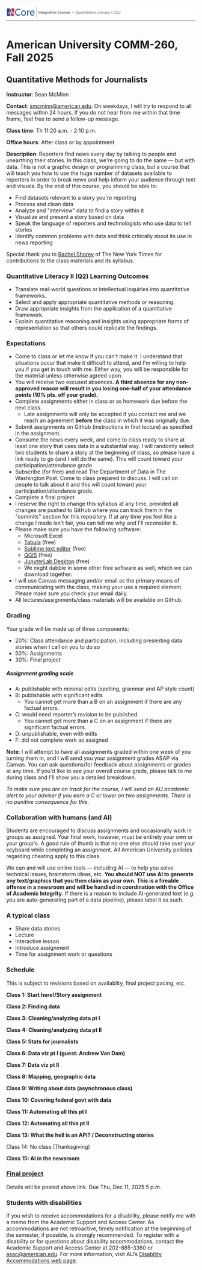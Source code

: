 ![syllabusbanner](SyllabusBannerQ2.png)

# American University COMM-260, Fall 2025
## Quantitative Methods for Journalists

**Instructor**: Sean McMinn

**Contact**: smcminn@american.edu. On weekdays, I will try to respond to all messages within 24 hours. If you do not hear from me within that time frame, feel free to send a follow-up message.

**Class time**: Th 11:20 a.m. - 2:10 p.m.

**Office hours**: After class or by appointment

**Description**: Reporters find news every day by talking to people and unearthing their stories. In this class, we're going to do the same — but with data. This is not a graphic design or programming class, but a course that will teach you how to use the huge number of datasets available to reporters in order to break news and help inform your audience through text and visuals. By the end of this course, you should be able to:

* Find datasets relevant to a story you're reporting
* Process and clean data
* Analyze and "interview" data to find a story within it
* Visualize and present a story based on data
* Speak the language of reporters and technologists who use data to tell stories
* Identify common problems with data and think critically about its use in news reporting

Special thank you to [Rachel Shorey](https://github.com/rshorey/digitalframeworks-spring18) of The New York Times for contributions to the class materials and its syllabus.

### Quantitative Literacy II (Q2) Learning Outcomes

* Translate real-world questions or intellectual inquiries into quantitative frameworks.
* Select and apply appropriate quantitative methods or reasoning.
* Draw appropriate insights from the application of a quantitative framework.
* Explain quantitative reasoning and insights using appropriate forms of representation so that others could replicate the findings.

### Expectations

* Come to class or let me know if you can't make it. I understand that situations occur that make it difficult to attend, and I'm willing to help you if you get in touch with me. Either way, you will be responsible for the material unless otherwise agreed upon.
* You will receive two excused absences. **A third absence for any non-approved reason will result in you losing one-half of your attendance points (10% pts. off your grade).** 
* Complete assignments either in class or as homework due before the next class. 
   * Late assignments will only be accepted if you contact me and we reach an agreement **before** the class in which it was originally due. 
* Submit assignments on Github (instructions in first lecture) as specified in the assignment.
* Consume the news every week, and come to class ready to share at least one story that uses data in a substantial way. I will randomly select two students to share a story at the beginning of class, so please have a link ready to go (and I will do the same). This will count toward your participation/attendance grade.
* Subscribe (for free) and read The Department of Data in The Washington Post. Come to class prepared to discuss. I will call on people to talk about it and this will count toward your participation/attendance grade.
* Complete a final project
* I reserve the right to change this syllabus at any time, provided all changes are pushed to GitHub where you can track them in the "commits" section for this repository. If at any time you feel like a change I made isn't fair, you can tell me why and I'll reconsider it.
* Please make sure you have the following software:  
	* Microsoft Excel 
	* [Tabula](https://tabula.technology/) (free)
	* [Sublime text editor](https://www.sublimetext.com/download) (free)
	* [QGIS](https://qgis.org/download/) (free)
	* [JupyterLab Desktop](https://github.com/jupyterlab/jupyterlab-desktop) (free)
	* We might dabble in some other free software as well, which we can download together. 
* I will use Canvas messaging and/or email as the primary means of communicating with the class, making your use a required element. Please make sure you check your email daily.
* All lectures/assignments/class materials will be available on Github.


### Grading

Your grade will be made up of three components:

* 20%: Class attendance and participation, including presenting data stories when I call on you to do so
* 50%: Assignments
* 30%: Final project

##### Assignment grading scale

* A: publishable with minimal edits (spelling, grammar and AP style count)
* B: publishable with significant edits
	* You cannot get more than a B on an assignment if there are any factual errors.
* C: would need reporter’s revision to be published
	* You cannot get more than a C on an assignment if there are significant factual errors.
* D: unpublishable, even with edits 
* F: did not complete work as assigned

**Note**: I will attempt to have all assignments graded within one week of you turning them in, and I will send you your assignment grades ASAP via Canvas. You can ask questions/for feedback about assignments or grades at any time. If you'd like to see your overall course grade, please talk to me during class and I'll show you a detailed breakdown.

*To make sure you are on track for the course, I will send an AU academic alert to your adviser if you earn a C or lower on two assignments. There is no punitive consequence for this.*

### Collaboration with humans (and AI)

Students are encouraged to discuss assignments and occasionally work in groups as assigned. Your final work, however, must be entirely your own or your group's. A good rule of thumb is that no one else should take over your keyboard while completing an assignment. All American University policies regarding cheating apply to this class.

We can and will use online tools — including AI — to help you solve technical issues, brainstorm ideas, etc. **You should NOT use AI to generate any text/graphics that you then claim as your own. This is a fireable offense in a newsroom and will be handled in coordination with the Office of Academic Integrity.** If there is a reason to include AI-generated text (e.g. you are auto-generating part of a data pipeline), please label it as such. 

### A typical class

* Share data stories
* Lecture
* Interactive lesson
* Introduce assignment
* Time for assignment work or questions

### Schedule

This is subject to revisions based on availablity, final project pacing, etc.

**Class 1: Start here!/Story assignment**

**Class 2: Finding data**

**Class 3: Cleaning/analyzing data pt I**

**Class 4: Cleaning/analyzing data pt II**

**Class 5: Stats for journalists**

**Class 6: Data viz pt I (guest: Andrew Van Dam)**

**Class 7: Data viz pt II**

**Class 8: Mapping, geographic data**

**Class 9: Writing about data (asynchronous class)**

**Class 10: Covering federal govt with data**

**Class 11: Automating all this pt I**

**Class 12: Automating all this pt II**

**Class 13: What the hell is an API? / Deconstructing stories**

Class 14: No class (Thanksgiving)

**Class 15: AI in the newsroom**

### [Final project](finalproject.md)

Details will be posted above link. Due Thu, Dec 11, 2025 5 p.m.

### Students with disabilities

If you wish to receive accommodations for a disability, please notify me with a memo from the Academic Support and Access Center. As accommodations are not retroactive, timely notification at the beginning of the semester, if possible, is strongly recommended. To register with a disability or for questions about disability accommodations, contact the Academic Support and Access Center at 202-885-3360 or asac@american.edu. For more information, visit AU’s [Disability Accommodations web page](https://www.american.edu/provost/academic-access/documentation-and-eligibility.cfm).




